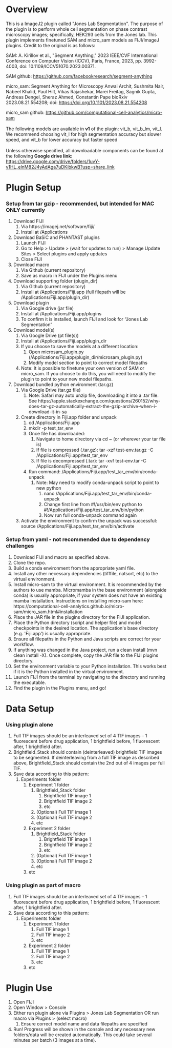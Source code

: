 <h1> Overview </h1>
This is a ImageJ2 plugin called "Jones Lab Segmentation". The purpose of the plugin is to perform whole cell segmentation on phase contrast microscopy images; specifically, HEK293 cells from the Jones lab. This plugin implements finetuned SAM and micro_sam models as FIJI/ImageJ plugins. Credit to the original is as follows:

SAM: A. Kirillov et al., "Segment Anything," 2023 IEEE/CVF International Conference on Computer Vision (ICCV), Paris, France, 2023, pp. 3992-4003, doi: 10.1109/ICCV51070.2023.00371. 

SAM github: https://github.com/facebookresearch/segment-anything

micro_sam: Segment Anything for Microscopy Anwai Archit, Sushmita Nair, Nabeel Khalid, Paul Hilt, Vikas Rajashekar, Marei Freitag, Sagnik Gupta, Andreas Dengel, Sheraz Ahmed, Constantin Pape bioRxiv 2023.08.21.554208; doi: https://doi.org/10.1101/2023.08.21.554208

micro_sam github: https://github.com/computational-cell-analytics/micro-sam
\
\
The following models are available in **v1** of the plugin: vit_b, vit_b_lm, vit_l. We recommend choosing vit_l for high segmentation accuracy but slower speed, and vit_b for lower accuracy but faster speed
\
\
Unless otherwise specified, all downloadable components can be found at the following **Google drive link:** https://drive.google.com/drive/folders/1uvY-v1HL_elnM82J4yAdAga7uDKibkwB?usp=share_link

<h1> Plugin Setup </h1>
<h3> Setup from tar gzip - recommended, but intended for MAC ONLY currently </h3>
<ol>

  <li> Download FIJI
    <ol>
      <li>Via https://imagej.net/software/fiji/</li>
      <li>Install at /Applications</li>
    </ol>
  </li>
  
  <li> Download BaSiC and PHANTAST plugins
    <ol>
      <li>Launch FIJI</li>
      <li>Go to Help > Update > (wait for updates to run) > Manage Update Sites > Select plugins and apply updates</li>
      <li>Close FIJI</li>
    </ol>
  </li>
  
  <li> Download macro
    <ol>
      <li>Via Github (current repository) </li>
      <li>Save as macro in FIJI under the Plugins menu</li>
    </ol>
  </li>

  <li> Download supporting folder (plugin_dir)
    <ol>
      <li>Via Github (current repository) </li>
      <li>Install at  /Applications/Fiji.app (full filepath will be /Applications/Fiji.app/plugin_dir)</li>
    </ol>
  </li>

  <li>Download plugin
    <ol>
      <li>Via Google drive (jar file) </li>
      <li>Install at /Applications/Fiji.app/plugins </li>
      <li>To confirm it is installed, launch FIJI and look for “Jones Lab Segmentation” </li>
    </ol>
  </li>

  <li>Download model(s)
    <ol>
      <li> Via Google Drive (pt file(s))</li>
      <li> Install at /Applications/Fiji.app/plugin_dir </li>
      <li> If you choose to save the models at a different location: 
        <ol>
          <li> Open microsam_plugin.py (/Applications/Fiji.app/plugin_dir/microsam_plugin.py) </li>
          <li> Modify model section to point to correct model filepaths </li>
        </ol>
      </li>
      <li> Note: It is possible to finetune your own version of SAM or micro_sam. If you choose to do this, you will need to modify the plugin to point to your new model filepaths. </li>
    </ol>

  <li>Download bundled python environment (tar.gz)
    <ol>
      <li> Via Google Drive (tar.gz file) 
        <ol>
          <li> Note: Safari may auto unzip file, downloading it into a .tar file. See https://apple.stackexchange.com/questions/260152/why-does-tar-gz-automatically-extract-the-gzip-archive-when-i-download-it-in-sa </li>
        </ol>
      </li>
      <li> Create directory in Fiji.app folder and unpack 
        <ol>
          <li>cd /Applications/Fiji.app</li>
          <li>mkdir -p test_tar_env</li>
          <li>Once file has downloaded: 
            <ol>
              <li> Navigate to home directory via cd ~ (or wherever your tar file is) </li>
              <li>If file is compressed (.tar.gz): tar -xzf test-env.tar.gz -C /Applications/Fiji.app/test_tar_env </li>
              <li>If file is decompressed (.tar): tar -xvf test-env.tar -C /Applications/Fiji.app/test_tar_env </li>
            </ol>
          </li>
          <li>Run command: /Applications/Fiji.app/test_tar_env/bin/conda-unpack
            <ol>
              <li>Note: May need to modify conda-unpack script to point to new python
                <ol>
                  <li> nano /Applications/Fiji.app/test_tar_env/bin/conda-unpack </li>
                  <li> Change first line from #!/usr/bin/env python to #!/Applications/Fiji.app/test_tar_env/bin/python </li>
                  <li> Now run full conda-unpack command again </li>
                </ol>
              </li>
            </ol>
          </li>
        </ol>
      </li>
      <li>Activate the environment to confirm the unpack was successful: source /Applications/Fiji.app/test_tar_env/bin/activate</li>
    </ol>
  </li>
  </li>
</ol>

<h3> Setup from yaml - not recommended due to dependency challenges </h3>
<ol>
  <li> Download FIJI and macro as specified above. </li>
  <li> Clone the repo. </li>
  <li> Build a conda environment from the appropriate yaml file. </li>
  <li> Install any other necessary dependencies (tifffile, natsort, etc) to the virtual environment. </li>
  <li> Install micro-sam to the virtual environment. It is recommended by the authors to use mamba. Micromamba in the base environment (alongside conda) is usually appropriate, if your system does not have an existing mamba installation. Instructions on installing micro-sam here: https://computational-cell-analytics.github.io/micro-sam/micro_sam.html#installation </li>
  <li> Place the JAR file in the plugins directory for the FIJI application. </li>
  <li> Place the Python directory (script and helper file) and model checkpoints in the desired location. The application's base directory (e.g. 'Fiji.app') is usually appropriate. </li>
  <li> Ensure all filepaths in the Python and Java scripts are correct for your workflow. </li>
  <li> If anything was changed in the Java project, run a clean install (mvn clean install -X). Once complete, copy the JAR file to the FIJI plugins directory. </li> 
  <li> Set the environment variable to your Python installation. This works best if it is the Python installed in the virtual environment. </li>
  <li> Launch FIJI from the terminal by navigating to the directory and running the executable. </li>
  <li> Find the plugin in the Plugins menu, and go! </li>
</ol>

<h1> Data Setup </h1>
<h3> Using plugin alone </h3>
<ol>
  <li> Full TIF images should be an interleaved set of 4 TIF images – 1 fluorescent before drug application, 1 brightfield before, 1 fluorescent after, 1 brightfield after. </li>
  <li> Brightfield_Stack should contain (deinterleaved) brightfield TIF images to be segmented. If deinterleaving from a full TIF image as described above, Brightfield_Stack should contain the 2nd out of 4 images per full TIF. </li>
  <li>Save data according to this pattern:
    <ol>
      <li> Experiments folder 
        <ol>
          <li> Experiment 1 folder 
            <ol>
              <li> Brightfield_Stack folder
                <ol>
                  <li> Brightfield TIF image 1 </li>
                  <li> Brightfield TIF image 2 </li>
                  <li> etc </li>
                </ol>
              </li>
              <li> (Optional) Full TIF image 1 </li>
              <li> (Optional) Full TIF image 2 </li>
              <li> etc </li>
            </ol>
          </li>
          <li> Experiment 2 folder 
            <ol>
              <li> Brightfield_Stack folder
                <ol>
                  <li> Brightfield TIF image 1 </li>
                  <li> Brightfield TIF image 2 </li>
                  <li> etc </li>
                </ol>
              </li>
              <li> (Optional) Full TIF image 1 </li>
              <li> (Optional) Full TIF image 2 </li>
              <li> etc </li>
            </ol>
          </li> 
          <li> etc </li>
        </ol>
      </li>
    </ol>
  </li>
</ol>

<h3> Using plugin as part of macro </h3>
<ol>
  <li> Full TIF images should be an interleaved set of 4 TIF images – 1 fluorescent before drug application, 1 brightfield before, 1 fluorescent after, 1 brightfield after. </li>
  <li> Save data according to this pattern: 
    <ol> 
      <li> Experiments folder
        <ol>
          <li> Experiment 1 folder 
            <ol>
              <li> Full TIF image 1 </li>
              <li> Full TIF image 2 </li>
              <li> etc </li>
            </ol>
          </li>
          <li> Experiment 2 folder 
            <ol>
              <li> Full TIF image 1 </li>
              <li> Full TIF image 2 </li>
              <li> etc </li>
            </ol>
          </li>
          <li> etc </li>
        </ol>
      </li>
    </ol>
  </li>
</ol>

<h1> Plugin Use </h1>
<ol>
  <li> Open FIJI </li>
  <li> Open Window > Console </li>
  <li> Either run plugin alone via Plugins > Jones Lab Segmentation OR run macro via Plugins > (select macro) 
    <ol>
      <li> Ensure correct model name and data filepaths are specified </li>
    </ol>
  </li>
  <li> Run! Progress will be shown in the console and any necessary new folders/data will be created automatically. This could take several minutes per batch (3 images at a time). </li>
</ol>

